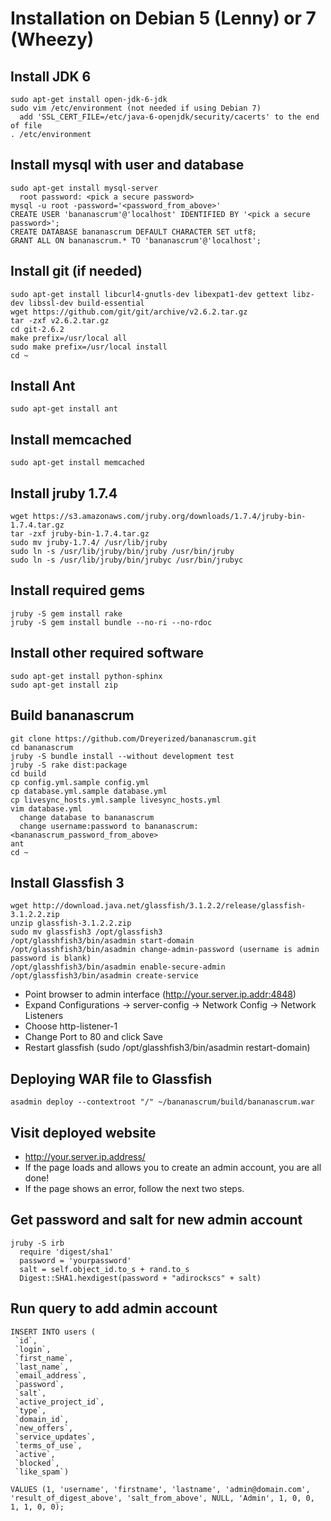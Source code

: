 # Installation on Debian 5 (Lenny) or 7 (Wheezy) #

## Install JDK 6 ##
	sudo apt-get install open-jdk-6-jdk
	sudo vim /etc/environment (not needed if using Debian 7)
	  add 'SSL_CERT_FILE=/etc/java-6-openjdk/security/cacerts' to the end of file
	. /etc/environment

## Install mysql with user and database ##
	sudo apt-get install mysql-server
	  root password: <pick a secure password>
	mysql -u root -password='<password_from_above>'
	CREATE USER 'bananascrum'@'localhost' IDENTIFIED BY '<pick a secure password>';
	CREATE DATABASE bananascrum DEFAULT CHARACTER SET utf8;
	GRANT ALL ON bananascrum.* TO 'bananascrum'@'localhost';

## Install git (if needed) ##
	sudo apt-get install libcurl4-gnutls-dev libexpat1-dev gettext libz-dev libssl-dev build-essential
	wget https://github.com/git/git/archive/v2.6.2.tar.gz
	tar -zxf v2.6.2.tar.gz
	cd git-2.6.2
	make prefix=/usr/local all
	sudo make prefix=/usr/local install
	cd ~

## Install Ant ##
	sudo apt-get install ant

## Install memcached ##
	sudo apt-get install memcached

## Install jruby 1.7.4 ##
	wget https://s3.amazonaws.com/jruby.org/downloads/1.7.4/jruby-bin-1.7.4.tar.gz
	tar -zxf jruby-bin-1.7.4.tar.gz
	sudo mv jruby-1.7.4/ /usr/lib/jruby
	sudo ln -s /usr/lib/jruby/bin/jruby /usr/bin/jruby
	sudo ln -s /usr/lib/jruby/bin/jrubyc /usr/bin/jrubyc

## Install required gems ##
	jruby -S gem install rake
	jruby -S gem install bundle --no-ri --no-rdoc

## Install other required software ##
	sudo apt-get install python-sphinx
	sudo apt-get install zip

## Build bananascrum ##
	git clone https://github.com/Dreyerized/bananascrum.git
	cd bananascrum
	jruby -S bundle install --without development test
	jruby -S rake dist:package
	cd build
	cp config.yml.sample config.yml
	cp database.yml.sample database.yml
	cp livesync_hosts.yml.sample livesync_hosts.yml
	vim database.yml
	  change database to bananascrum
	  change username:password to bananascrum:<bananascrum_password_from_above>
	ant
	cd ~

## Install Glassfish 3 ##
	wget http://download.java.net/glassfish/3.1.2.2/release/glassfish-3.1.2.2.zip
	unzip glassfish-3.1.2.2.zip
	sudo mv glassfish3 /opt/glassfish3
	/opt/glasshfish3/bin/asadmin start-domain
	/opt/glasshfish3/bin/asadmin change-admin-password (username is admin password is blank)
	/opt/glasshfish3/bin/asadmin enable-secure-admin
	/opt/glassfish3/bin/asadmin create-service
* Point browser to admin interface (http://your.server.ip.addr:4848)
* Expand Configurations -> server-config -> Network Config -> Network Listeners
* Choose http-listener-1
* Change Port to 80 and click Save
* Restart glassfish (sudo /opt/glasshfish3/bin/asadmin restart-domain)

## Deploying WAR file to Glassfish ##
	asadmin deploy --contextroot "/" ~/bananascrum/build/bananascrum.war

## Visit deployed website ##
* http://your.server.ip.address/
* If the page loads and allows you to create an admin account, you are all done!
* If the page shows an error, follow the next two steps.

## Get password and salt for new admin account ##
	jruby -S irb
	  require 'digest/sha1'
	  password = 'yourpassword'
	  salt = self.object_id.to_s + rand.to_s
	  Digest::SHA1.hexdigest(password + "adirockscs" + salt)
	  
## Run query to add admin account ##
	INSERT INTO users (
	 `id`,
	 `login`,
	 `first_name`,
	 `last_name`,
	 `email_address`,
	 `password`,
	 `salt`,
	 `active_project_id`,
	 `type`,
	 `domain_id`,
	 `new_offers`,
	 `service_updates`,
	 `terms_of_use`,
	 `active`,
	 `blocked`,
	 `like_spam`)
 
	VALUES (1, 'username', 'firstname', 'lastname', 'admin@domain.com', 'result_of_digest_above', 'salt_from_above', NULL, 'Admin', 1, 0, 0, 1, 1, 0, 0);
